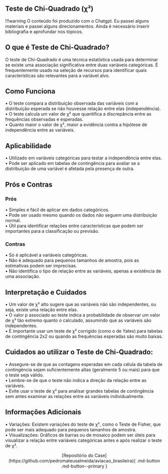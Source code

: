 ## Teste de Chi-Quadrado (χ²)
!!!warning
    O conteúdo foi produzido com o Chatgpt. Eu passei alguns materiais e passei alguns direcionamentos. Ainda é necessário inserir bibliografia e aprofundar nos tópicos. 
## O que é Teste de Chi-Quadrado?
O teste de Chi-Quadrado é uma técnica estatística usada para determinar se existe uma associação significativa entre duas variáveis categóricas. É frequentemente usado na seleção de recursos para identificar quais características são relevantes para a variável alvo.<br />
## Como Funciona
•	O teste compara a distribuição observada das variáveis com a distribuição esperada se não houvesse relação entre elas (independência).<br />
•	O teste calcula um valor de χ² que quantifica a discrepância entre as frequências observadas e esperadas.<br />
•	Quanto maior o valor de χ², maior a evidência contra a hipótese de independência entre as variáveis.<br />
## Aplicabilidade
•	Utilizado em variáveis categóricas para testar a independência entre elas.<br />
•	Pode ser aplicado em tabelas de contingência para avaliar se a distribuição de uma variável é afetada pela presença de outra.<br />
## Prós e Contras
### Prós
•	Simples e fácil de aplicar em dados categóricos.<br />
•	Pode ser usado mesmo quando os dados não seguem uma distribuição normal.<br />
•	Útil para identificar relações entre características que podem ser importantes para a classificação ou previsão.<br />
### Contras
•	Só é aplicável a variáveis categóricas.<br />
•	Não é adequado para pequenos tamanhos de amostra, pois as estimativas podem ser imprecisas.<br />
•	Não identifica o tipo de relação entre as variáveis, apenas a existência de uma associação.<br />
## Interpretação e Cuidados
•	Um valor de χ² alto sugere que as variáveis não são independentes, ou seja, existe uma relação entre elas.<br />
•	O valor p associado ao teste indica a probabilidade de observar um valor de χ² tão extremo quanto o calculado, assumindo que as variáveis são independentes.<br />
•	É importante usar um teste de χ² corrigido (como o de Yates) para tabelas de contingência 2x2 ou quando as frequências esperadas são muito baixas.<br />
## Cuidados ao utilizar o Teste de Chi-Quadrado:
•	Assegure-se de que as contagens esperadas em cada célula da tabela de contingência sejam suficientemente altas (geralmente 5 ou mais) para que o teste seja válido.<br />
•	Lembre-se de que o teste não indica a direção da relação entre as variáveis.<br />
•	Evite usar o teste de χ² para analisar grandes tabelas de contingência sem antes examinar as relações entre as variáveis individualmente.<br />
## Informações Adicionais
•	Variações: Existem variações do teste de χ², como o Teste de Fisher, que pode ser mais adequado para pequenos tamanhos de amostra.<br />
•	Visualizações: Gráficos de barras ou de mosaico podem ser úteis para visualizar a relação entre variáveis categóricas antes e após realizar o teste de χ².<br />

<center>
[Repositório do Case](https://github.com/pedromateusalmeida/aviacao_brasileira){ .md-button .md-button--primary }
<center>
&nbsp;&nbsp;&nbsp;&nbsp;&nbsp;&nbsp;&nbsp;&nbsp;&nbsp;&nbsp;
